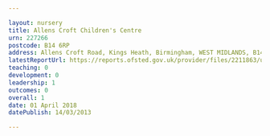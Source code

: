 ```yaml
---

layout: nursery
title: Allens Croft Children's Centre
urn: 227266
postcode: B14 6RP
address: Allens Croft Road, Kings Heath, Birmingham, WEST MIDLANDS, B14 6RP
latestReportUrl: https://reports.ofsted.gov.uk/provider/files/2211863/urn/227266.pdf
teaching: 0
development: 0
leadership: 1
outcomes: 0
overall: 1
date: 01 April 2018 
datePublish: 14/03/2013

---
```

